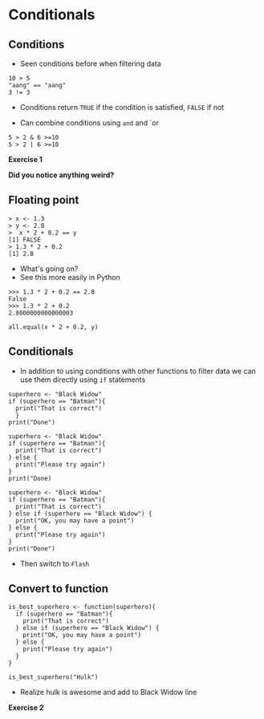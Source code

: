 # Conditionals

## Conditions

* Seen conditions before when filtering data

```
10 > 5
"aang" == "aang"
3 != 3
```

* Conditions return `TRUE` if the condition is satisfied, `FALSE` if not

* Can combine conditions using `and` and `or

```
5 > 2 & 6 >=10
5 > 2 | 6 >=10
```

**Exercise 1**

**Did you notice anything weird?**

## Floating point

```
> x <- 1.3
> y <- 2.8
>  x * 2 + 0.2 == y
[1] FALSE
> 1.3 * 2 + 0.2
[1] 2.8
```

* What's going on?
* See this more easily in Python

```
>>> 1.3 * 2 + 0.2 == 2.8
False
>>> 1.3 * 2 + 0.2
2.8000000000000003
```

`all.equal(x * 2 + 0.2, y)`

## Conditionals

* In addition to using conditions with other functions to filter data we can use
  them directly using `if` statements

```
superhero <- "Black Widow"
if (superhero == "Batman"){
  print("That is correct")
  }
print("Done")
```

```
superhero <- "Black Widow"
if (superhero == "Batman"){
  print("That is correct")
} else {
  print("Please try again")
}
print("Done)
```

```
superhero <- "Black Widow"
if (superhero == "Batman"){
  print("That is correct")
} else if (superhero == "Black Widow") {
  print("OK, you may have a point")
} else {
  print("Please try again")
}
print("Done")
```

* Then switch to `Flash`

## Convert to function

```
is_best_superhero <- function(superhero){
  if (superhero == "Batman"){
	print("That is correct")
  } else if (superhero == "Black Widow") {
	print("OK, you may have a point")
  } else {
	print("Please try again")
  }
}

is_best_superhero("Hulk")
```

* Realize hulk is awesome and add to Black Widow line


**Exercise 2**
